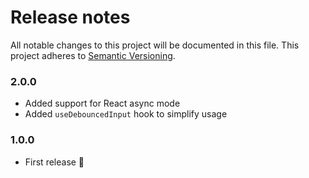 # Release notes
All notable changes to this project will be documented in this file.
This project adheres to [Semantic Versioning](http://semver.org/).

### 2.0.0

- Added support for React async mode
- Added `useDebouncedInput` hook to simplify usage

### 1.0.0

- First release 🌈
